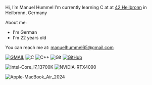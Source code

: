 Hi, I’m Manuel Hummel
I’m currently learning C at at [42 Heilbronn](https://www.42heilbronn.de/) in Heilbronn, Germany

  About me:
  - I'm German
  - I'm 22 years old

You can reach me at: manuelhummel65@gmail.com

[![GMAIL](https://github.com/user-attachments/assets/4b54aa3d-d684-44cc-91e6-f8040b0c8a0f)](mailto:manuelhummel65@gmail.com)
![C](https://github.com/user-attachments/assets/5b457cf4-6051-46c8-b2fc-2a6b2d79e8e1)
![C++](https://github.com/user-attachments/assets/95503deb-a8a8-435e-91e5-024211b376ab)
![Git](https://github.com/user-attachments/assets/a0ee9bc0-4caa-4fd0-a05b-b1595b6d96d5)
[![GitHub](https://github.com/user-attachments/assets/311fde61-80f3-4752-8e27-3462c1f1b3de)](https://github.com/mhummel7)




![Intel-Core_i7_13700K](https://github.com/user-attachments/assets/00039a1f-4e69-41ea-a8d9-827699f26110)
![NVIDIA-RTX4090](https://github.com/user-attachments/assets/aa4e551a-3531-4294-a2fc-f3c637c37b7c)

![Apple-MacBook_Air_2024](https://github.com/user-attachments/assets/48d63ce7-5501-458a-9f1f-e5077de9e3ce)

